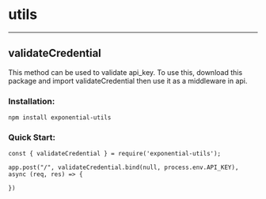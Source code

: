 # utils
***
## validateCredential
This method can be used to validate api_key. To use this, download this package and import validateCredential then use it as a middleware in api.

### Installation:
```
npm install exponential-utils
```
### Quick Start:
```
const { validateCredential } = require('exponential-utils');

app.post("/", validateCredential.bind(null, process.env.API_KEY), async (req, res) => {

})
```